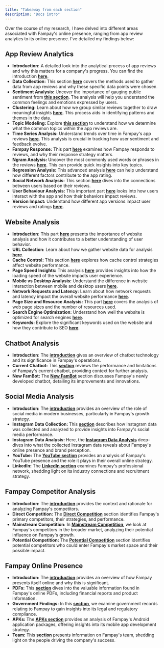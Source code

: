 ```yaml
---
title: "Takeaway from each section"
description: "Docs intro"
---
```


Over the course of my research, I have delved into different areas associated with Fampay's online presence, ranging from app review analytics to its online presence. I've detailed my findings below:

## App Review Analytics

- **Introduction:** A detailed look into the analytical process of app reviews and why this matters for a company's progress. You can find the introduction [**here**](../app-review/introduction).
- **Data Collection:** This section [**here**](../app-review/collection) covers the methods used to gather data from app reviews and why these specific data points were chosen.
- **Sentiment Analysis:** Uncover the importance of gauging public sentiment from [**this section**](../app-review/sentiment). The analysis will help you understand the common feelings and emotions expressed by users.
- **Clustering:** Learn about how we group similar reviews together to draw meaningful insights [**here**](../app-review/clustering). This process aids in identifying patterns and themes in the data.
- **Topic Modeling:** Explore [**this section**](../app-review/topicmodeling) to understand how we determine what the common topics within the app reviews are.
- **Time Series Analysis:** Understand trends over time in Fampay's app reviews [**here**](../app-review/timeseries). This analysis is crucial in tracking how user sentiment and feedback evolve.
- **Fampay Response:** This part [**here**](../app-review/fampayresponse) examines how Fampay responds to reviews, and why their response strategy matters.
- **Ngram Analysis:** Uncover the most commonly used words or phrases in the reviews [**here**](../app-review/ngram). This can provide quick insights into key topics.
- **Regression Analysis:** This advanced analysis [**here**](../app-review/regression) can help understand how different factors contribute to the app rating.
- **Social Network Analysis:** This section [**here**](../app-review/networkanalysis) dives into the connections between users based on their reviews.
- **User Behaviour Analysis:** This important part [**here**](../app-review/userbehaviour) looks into how users interact with the app and how their behaviors impact reviews.
- **Version Impact:** Understand how different app versions impact user reviews and ratings [**here**](../app-review/versionimpact).

## Website Analysis

- **Introduction:** This part [**here**](../website-analysis/introduction) presents the importance of website analysis and how it contributes to a better understanding of user behavior.
- **URL Collection:** Learn about how we gather website data for analysis [**here**](../website-analysis/collection).
- **Cache Control:** This section [**here**](../website-analysis/cachecontrolandcontent) explores how cache control strategies affect website performance.
- **Page Speed Insights:** This analysis [**here**](../website-analysis/pagespeedinsights) provides insights into how the loading speed of the website impacts user experience.
- **Mobile vs Desktop Analysis:** Understand the difference in website interaction between mobile and desktop users [**here**](../website-analysis/mobilevsdesktop).
- **Network Requests and Latency:** Learn about how network requests and latency impact the overall website performance [**here**](../website-analysis/networkrequests).
- **Page Size and Resource Analysis:** This part [**here**](../website-analysis/pagesize) covers the analysis of web page sizes and the number of resources used.
- **Search Engine Optimization:** Understand how well the website is optimized for search engines [**here**](../website-analysis/seo).
- **Keywords:** Explore the significant keywords used on the website and how they contribute to SEO [**here**](../website-analysis/keywords).

## Chatbot Analysis

- **Introduction:** The [**introduction**](../chatbot/introduction) gives an overview of chatbot technology and its significance in Fampay's operations.
- **Current Chatbot:** This [**section**](../chatbot/currentbot) reviews the performance and limitations of Fampay's current chatbot, providing context for further analysis.
- **New FamBot:** The [**New FamBot**](../chatbot/fambot) section discusses Fampay's newly developed chatbot, detailing its improvements and innovations.

## Social Media Analysis

- **Introduction:** The [**introduction**](../social-media/introduction) provides an overview of the role of social media in modern businesses, particularly in Fampay's growth strategy.
- **Instagram Data Collection:** This [**section**](../social-media/instagram) describes how Instagram data was collected and analyzed to provide insights into Fampay's social media performance.
- **Instagram Data Analysis:** Here, the [**Instagram Data Analysis**](../social-media/instapostanalysis) deep-dives into what the collected Instagram data reveals about Fampay's online presence and brand perception.
- **YouTube:** The [**YouTube section**](../social-media/youtube) provides an analysis of Fampay's YouTube presence and the role it plays in their overall online strategy.
- **LinkedIn:** The [**LinkedIn section**](../social-media/linkedin) examines Fampay's professional network, shedding light on its industry connections and recruitment strategy.

## Fampay Competitor Analysis

- **Introduction:** The [**introduction**](../competitor/introduction) provides the context and rationale for analyzing Fampay's competitors.
- **Direct Competition:** The [**Direct Competition**](../competitor/directcomp) section identifies Fampay's primary competitors, their strategies, and performance.
- **Mainstream Competition:** In [**Mainstream Competition**](../competitor/mainstreamcomp), we look at Fampay's competitors in the broader market, analyzing their potential influence on Fampay's growth.
- **Potential Competition:** The [**Potential Competition**](../competitor/potentialcomp) section identifies potential competitors who could enter Fampay's market space and their possible impact.

## Fampay Online Presence

- **Introduction:** The [**introduction**](../information/introduction) provides an overview of how Fampay presents itself online and why this is significant.
- **PDFs:** This [**section**](../information/pdfs) dives into the valuable information found in Fampay's online PDFs, including financial reports and product information.
- **Government Findings:** In this [**section**](../information/governmentfindings), we examine government records relating to Fampay to gain insights into its legal and regulatory compliance.
- **APKs:** The [**APKs section**](../information/apks) provides an analysis of Fampay's Android application packages, offering insights into its mobile app development strategy.
- **Team:** This [**section**](../information/team) presents information on Fampay's team, shedding light on the people driving the company's success.